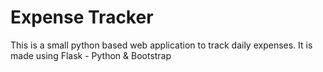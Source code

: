 # Expense Tracker 
This is a small python based web application to track daily expenses.
It is made using Flask - Python & Bootstrap
